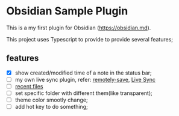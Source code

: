 # Obsidian Sample Plugin

This is a my first plugin for Obsidian (https://obsidian.md).

This project uses Typescript to provide to provide several features;

## features

-   [x] show created/modified time of a note in the status bar;
-   [ ] my own live sync plugin, refer: [remotely-save](https://github.com/remotely-save/remotely-save), [Live Sync](https://github.com/vrtmrz/obsidian-livesync)
-   [ ] [recent files](https://github.com/tgrosinger/recent-files-obsidian)
-   [ ] set specific folder with different them(like transparent);
-   [ ] theme color smootly change;
-   [ ] add hot key to do something;
